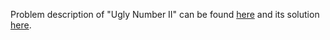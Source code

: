 Problem description of "Ugly Number II" can be found [here](https://leetcode.com/problems/unique-binary-search-trees/description/) and its solution [here](https://github.com/aurimas13/Solutions-To-Problems/blob/main/LeetCode/Python%20Solutions/Ugly%20Number%20II/ugly.py).
